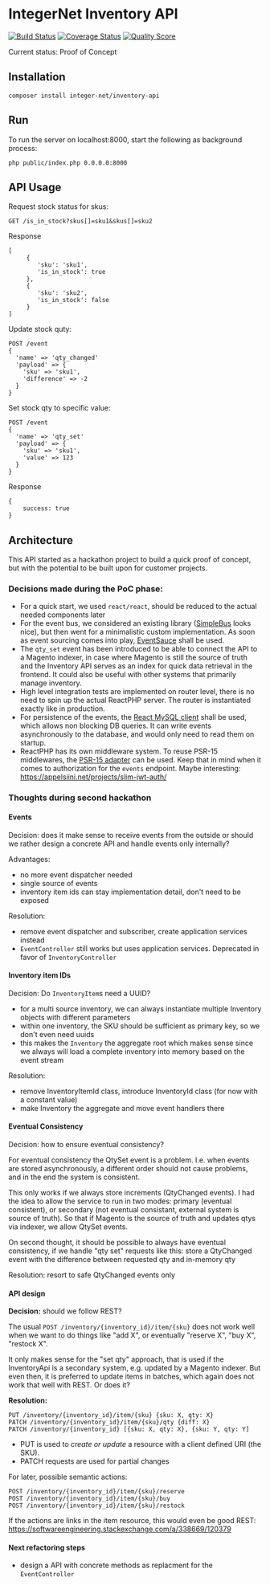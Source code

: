 # IntegerNet Inventory API

[![Build Status][ico-travis]][link-travis]
[![Coverage Status][ico-scrutinizer]][link-scrutinizer]
[![Quality Score][ico-code-quality]][link-code-quality]

Current status: Proof of Concept

## Installation

```
composer install integer-net/inventory-api
```
## Run

To run the server on localhost:8000, start the following as background process:

```
php public/index.php 0.0.0.0:8000
```

## API Usage

Request stock status for skus:
```
GET /is_in_stock?skus[]=sku1&skus[]=sku2
```

Response

```
[
     {
        'sku': 'sku1',
        'is_in_stock': true
     },
     {
        'sku': 'sku2',
        'is_in_stock': false
     }
]
```

Update stock quty:

```
POST /event
{
  'name' => 'qty_changed'
  'payload' => {
    'sku' => 'sku1',
    'difference' => -2
  }
}
```

Set stock qty to specific value:

```
POST /event
{
  'name' => 'qty_set'
  'payload' => {
    'sku' => 'sku1',
    'value' => 123
  }
}
```

Response
```
{
    success: true
}
```

## Architecture

This API started as a hackathon project to build a quick proof of concept, but with the potential to be built upon for customer projects.

### Decisions made during the PoC phase:

- For a quick start, we used `react/react`, should be reduced to the actual needed components later
- For the event bus, we considered an existing library ([SimpleBus](https://simplebus.io) looks nice), but then went for a minimalistic custom implementation. As soon as event sourcing comes into play, [EventSauce](https://eventsauce.io/) shall be used.
- The `qty_set` event has been introduced to be able to connect the API to a Magento indexer, in case where Magento is still the source of truth and the Inventory API serves as an index for quick data retrieval in the frontend. It could also be useful with other systems that primarily manage inventory.
- High level integration tests are implemented on router level, there is no need to spin up the actual ReactPHP server. The router is instantiated exactly like in production.
- For persistence of the events, the [React MySQL client](https://github.com/friends-of-reactphp/mysql) shall be used, which allows non blocking DB queries. It can write events asynchronously to the database, and would only need to read them on startup.
- ReactPHP has its own middleware system. To reuse PSR-15 middlewares, the [PSR-15 adapter](https://github.com/friends-of-reactphp/http-middleware-psr15-adapter) can be used. Keep that in mind when it comes to authorization for the `events` endpoint. Maybe interesting: https://appelsiini.net/projects/slim-jwt-auth/

### Thoughts during second hackathon

#### Events

Decision: does it make sense to receive events from the outside or should we rather design a concrete API and handle events only internally?

Advantages:
- no more event dispatcher needed
- single source of events
- inventory item ids can stay implementation detail, don't need to be exposed

Resolution:
- remove event dispatcher and subscriber, create application services instead
- `EventController` still works but uses application services. Deprecated in favor of `InventoryController`

#### Inventory item IDs

Decision: Do `InventoryItem`s need a UUID?

- for a multi source inventory, we can always instantiate multiple Inventory objects with different parameters
- within one inventory, the SKU should be sufficient as primary key, so we don't even need uuids
- this makes the `Inventory` the aggregate root which makes sense since we always will load a complete inventory into memory based on the event stream

Resolution:
- remove InventoryItemId class, introduce InventoryId class (for now with a constant value)
- make Inventory the aggregate and move event handlers there

#### Eventual Consistency

Decision: how to ensure eventual consistency?

For eventual consistency the QtySet event is a problem. I.e. when events are stored asynchronously, a different order should not cause problems, and in the end the system is consistent.

This only works if we always store increments (QtyChanged events). I had the idea to allow the service to run in two modes: primary (eventual consistent), or secondary (not eventual consistant, external system is source of truth). So that if Magento is the source of truth and updates qtys via indexer, we allow QtySet events.

On second thought, it should be possible to always have eventual consistency, if we handle "qty set" requests like this: store a QtyChanged event with the difference between requested qty and in-memory qty

Resolution: resort to safe QtyChanged events only

#### API design

**Decision:** should we follow REST?

The usual `POST /inventory/{inventory_id}/item/{sku}` does not work well when we want to do things like "add X", or eventually "reserve X", "buy X", "restock X".

It only makes sense for the "set qty" approach, that is used if the InventoryApi is a secondary system,
e.g. updated by a Magento indexer. But even then, it is preferred to update items in batches,
which again does not work that well with REST. Or does it?

**Resolution:**

```
PUT /inventory/{inventory_id}/item/{sku} {sku: X, qty: X}
PATCH /inventory/{inventory_id}/item/{sku}/qty {diff: X}
PATCH /inventory/{inventory_id} [{sku: X, qty: X}, {sku: Y, qty: Y]
```

- PUT is used to *create or update* a resource with a client defined URI (the SKU).
- PATCH requests are used for partial changes

For later, possible semantic actions:
```
POST /inventory/{inventory_id}/item/{sku}/reserve
POST /inventory/{inventory_id}/item/{sku}/buy
POST /inventory/{inventory_id}/item/{sku}/restock
```

If the actions are links in the item resource, this would even be good REST: https://softwareengineering.stackexchange.com/a/338669/120379


#### Next refactoring steps

- design a API with concrete methods as replacment for the `EventController`


[ico-version]: https://img.shields.io/packagist/v/integer-net/inventory-api.svg?style=flat-square
[ico-license]: https://img.shields.io/badge/license-MIT-brightgreen.svg?style=flat-square
[ico-travis]: https://img.shields.io/travis/integer-net/inventory-api/master.svg?style=flat-square
[ico-scrutinizer]: https://img.shields.io/scrutinizer/coverage/g/integer-net/inventory-api.svg?style=flat-square
[ico-code-quality]: https://img.shields.io/scrutinizer/g/integer-net/inventory-api.svg?style=flat-square
[ico-downloads]: https://img.shields.io/packagist/dt/integer-net/inventory-api.svg?style=flat-square

[link-packagist]: https://packagist.org/packages/integer-net/inventory-api
[link-travis]: https://travis-ci.org/integer-net/inventory-api
[link-scrutinizer]: https://scrutinizer-ci.com/g/integer-net/inventory-api/code-structure
[link-code-quality]: https://scrutinizer-ci.com/g/integer-net/inventory-api
[link-downloads]: https://packagist.org/packages/integer-net/inventory-api
[link-author]: https://github.com/schmengler
[link-contributors]: ../../contributors
